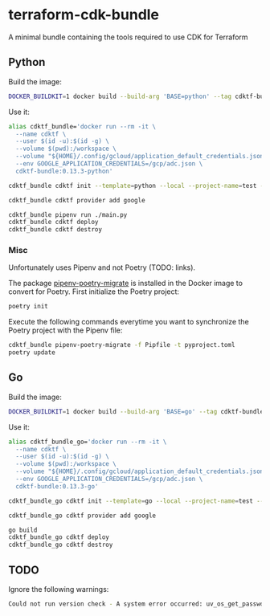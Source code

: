 # terraform-cdk-bundle

A minimal bundle containing the tools required to use CDK for Terraform

## Python

Build the image:

```bash
DOCKER_BUILDKIT=1 docker build --build-arg 'BASE=python' --tag cdktf-bundle:0.13.3-python .
```

Use it:

```bash
alias cdktf_bundle='docker run --rm -it \
  --name cdktf \
  --user $(id -u):$(id -g) \
  --volume $(pwd):/workspace \
  --volume "${HOME}/.config/gcloud/application_default_credentials.json":/gcp/adc.json:ro \
  --env GOOGLE_APPLICATION_CREDENTIALS=/gcp/adc.json \
  cdktf-bundle:0.13.3-python'

cdktf_bundle cdktf init --template=python --local --project-name=test --project-description=test --no-enable-crash-reporting

cdktf_bundle cdktf provider add google

cdktf_bundle pipenv run ./main.py
cdktf_bundle cdktf deploy
cdktf_bundle cdktf destroy
```

### Misc

Unfortunately uses Pipenv and not Poetry (TODO: links).

The package [pipenv-poetry-migrate](https://github.com/yhino/pipenv-poetry-migrate) is installed in the Docker image to
convert for Poetry.
First initialize the Poetry project:

```bash
poetry init
```

Execute the following commands everytime you want to synchronize the Poetry project with the Pipenv file:

```bash
cdktf_bundle pipenv-poetry-migrate -f Pipfile -t pyproject.toml
poetry update
```

## Go

Build the image:

```bash
DOCKER_BUILDKIT=1 docker build --build-arg 'BASE=go' --tag cdktf-bundle:0.13.3-go .
```

Use it:

```bash
alias cdktf_bundle_go='docker run --rm -it \
  --name cdktf \
  --user $(id -u):$(id -g) \
  --volume $(pwd):/workspace \
  --volume "${HOME}/.config/gcloud/application_default_credentials.json":/gcp/adc.json:ro \
  --env GOOGLE_APPLICATION_CREDENTIALS=/gcp/adc.json \
  cdktf-bundle:0.13.3-go'

cdktf_bundle_go cdktf init --template=go --local --project-name=test --project-description=test --no-enable-crash-reporting

cdktf_bundle_go cdktf provider add google

go build
cdktf_bundle_go cdktf deploy
cdktf_bundle_go cdktf destroy
```

## TODO

Ignore the following warnings:

```bash
Could not run version check - A system error occurred: uv_os_get_passwd returned ENOENT (no such file or directory)
```
